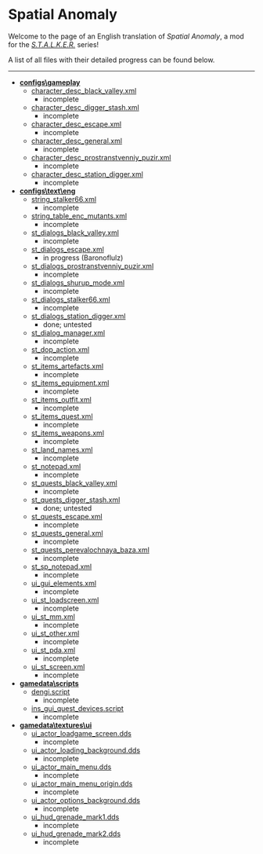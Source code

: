 # Spatial Anomaly
Welcome to the page of an English translation of *Spatial Anomaly*, a mod for the *[S.T.A.L.K.E.R.](https://en.wikipedia.org/wiki/S.T.A.L.K.E.R.)* series!

A list of all files with their detailed progress can be found below.

---

- **[configs\gameplay](gamedata\configs\gameplay)**
    - [character_desc_black_valley.xml](gamedata\configs\gameplay\character_desc_black_valley.xml)
        - incomplete
    - [character_desc_digger_stash.xml](gamedata\configs\gameplay\character_desc_digger_stash.xml)
        - incomplete
    - [character_desc_escape.xml](gamedata\configs\gameplay\character_desc_escape.xml)
        - incomplete
    - [character_desc_general.xml](gamedata\configs\gameplay\character_desc_general.xml)
        - incomplete
    - [character_desc_prostranstvenniy_puzir.xml](gamedata\configs\gameplay\character_desc_prostranstvenniy_puzir.xml)
        - incomplete
    - [character_desc_station_digger.xml](gamedata\configs\gameplay\character_desc_station_digger.xml)
        - incomplete
- **[configs\text\eng](gamedata\configs\text\eng)**
    - [string_stalker66.xml](gamedata\configs\text\eng\string_stalker66.xml)
        - incomplete
    - [string_table_enc_mutants.xml](gamedata\configs\text\eng\string_table_enc_mutants.xml)
        - incomplete
    - [st_dialogs_black_valley.xml](gamedata\configs\text\eng\st_dialogs_black_valley.xml)
        - incomplete
    - [st_dialogs_escape.xml](gamedata\configs\text\eng\st_dialogs_escape.xml)
        - in progress (Baronoflulz)
    - [st_dialogs_prostranstvenniy_puzir.xml](gamedata\configs\text\eng\st_dialogs_prostranstvenniy_puzir.xml)
        - incomplete
    - [st_dialogs_shurup_mode.xml](gamedata\configs\text\eng\st_dialogs_shurup_mode.xml)
        - incomplete
    - [st_dialogs_stalker66.xml](gamedata\configs\text\eng\st_dialogs_stalker66.xml)
        - incomplete
    - [st_dialogs_station_digger.xml](gamedata\configs\text\eng\st_dialogs_station_digger.xml)
        - done; untested
    - [st_dialog_manager.xml](gamedata\configs\text\eng\st_dialog_manager.xml)
        - incomplete
    - [st_dop_action.xml](gamedata\configs\text\eng\st_dop_action.xml)
        - incomplete
    - [st_items_artefacts.xml](gamedata\configs\text\eng\st_items_artefacts.xml)
        - incomplete
    - [st_items_equipment.xml](gamedata\configs\text\eng\st_items_equipment.xml)
        - incomplete
    - [st_items_outfit.xml](gamedata\configs\text\eng\st_items_outfit.xml)
        - incomplete
    - [st_items_quest.xml](gamedata\configs\text\eng\st_items_quest.xml)
        - incomplete
    - [st_items_weapons.xml](gamedata\configs\text\eng\st_items_weapons.xml)
        - incomplete
    - [st_land_names.xml](gamedata\configs\text\eng\st_land_names.xml)
        - incomplete
    - [st_notepad.xml](gamedata\configs\text\eng\st_notepad.xml)
        - incomplete
    - [st_quests_black_valley.xml](gamedata\configs\text\eng\st_quests_black_valley.xml)
        - incomplete
    - [st_quests_digger_stash.xml](gamedata\configs\text\eng\st_quests_digger_stash.xml)
        - done; untested
    - [st_quests_escape.xml](gamedata\configs\text\eng\st_quests_escape.xml)
        - incomplete
    - [st_quests_general.xml](gamedata\configs\text\eng\st_quests_general.xml)
        - incomplete
    - [st_quests_perevalochnaya_baza.xml](gamedata\configs\text\eng\st_quests_perevalochnaya_baza.xml)
        - incomplete
    - [st_sp_notepad.xml](gamedata\configs\text\eng\st_sp_notepad.xml)
        - incomplete
    - [ui_gui_elements.xml](gamedata\configs\text\eng\ui_gui_elements.xml)
        - incomplete
    - [ui_st_loadscreen.xml](gamedata\configs\text\eng\ui_st_loadscreen.xml)
        - incomplete
    - [ui_st_mm.xml](gamedata\configs\text\eng\ui_st_mm.xml)
        - incomplete
    - [ui_st_other.xml](gamedata\configs\text\eng\ui_st_other.xml)
        - incomplete
    - [ui_st_pda.xml](gamedata\configs\text\eng\ui_st_pda.xml)
        - incomplete
    - [ui_st_screen.xml](gamedata\configs\text\eng\ui_st_screen.xml)
        - incomplete
- **[gamedata\scripts](gamedata\scripts)**
    - [dengi.script](gamedata\scripts\dengi.script)
        - incomplete
    - [ins_gui_quest_devices.script](gamedata\scripts\ins_gui_quest_devices.script)
        - incomplete
- **[gamedata\textures\ui](gamedata\textures\ui)**
    - [ui_actor_loadgame_screen.dds](gamedata\textures\ui\ui_actor_loadgame_screen.dds)
        - incomplete
    - [ui_actor_loading_background.dds](gamedata\textures\ui\ui_actor_loading_background.dds)
        - incomplete
    - [ui_actor_main_menu.dds](gamedata\textures\ui\ui_actor_main_menu.dds)
        - incomplete
    - [ui_actor_main_menu_origin.dds](gamedata\textures\ui\ui_actor_main_menu_origin.dds)
        - incomplete
    - [ui_actor_options_background.dds](gamedata\textures\ui\ui_actor_options_background.dds)
        - incomplete
    - [ui_hud_grenade_mark1.dds](gamedata\textures\ui\ui_hud_grenade_mark1.dds)
        - incomplete
    - [ui_hud_grenade_mark2.dds](gamedata\textures\ui\ui_hud_grenade_mark2.dds)
        - incomplete
